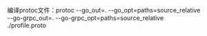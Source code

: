 编译protoc文件：protoc --go_out=. --go_opt=paths=source_relative \
--go-grpc_out=. --go-grpc_opt=paths=source_relative \
./profile.proto